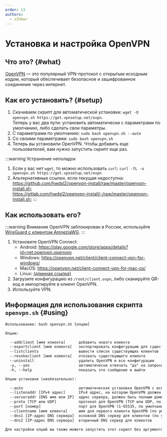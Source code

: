 ```yaml
---
order: 13
authors:
  - s3nkwr
---
```


# Установка и настройка OpenVPN

## Что это? {#what}

[OpenVPN](https://openvpn.net/) — это популярный VPN-протокол с открытым исходным кодом, который обеспечивает безопасное и зашифрованное соединение через интернет.

## Как его установить? {#setup}

1. Скачиваем скрипт для автоматической установки: `wget -O openvpn.sh https://get.vpnsetup.net/ovpn`. \
Теперь у вас два пути: установить автоматически с параметрами по умолчанию, либо сделать свои параметры.
2. С параметрами по умолчанию: `sudo bash openvpn.sh --auto`
3. Со своими параметрами: `sudo bash openvpn.sh`
4. Теперь вы установили OpenVPN. Чтобы добавить еще пользователей, вам нужно запустить скрипт еще раз.

:::warning Устранение неполадок

1. Если у вас нет `wget`, то можно использовать `curl`: `curl -fL -o openvpn.sh https://get.vpnsetup.net/ovpn`
2. Альтернативные ссылки, если текущая недоступна: \
   https://github.com/hwdsl2/openvpn-install/raw/master/openvpn-install.sh; \
   https://gitlab.com/hwdsl2/openvpn-install/-/raw/master/openvpn-install.sh;
:::

## Как использовать его?

:::warning Внимание
OpenVPN заблокирован в России, используйте [WireGuard с клиентом AmneziaWG](/vds/wireguard).
:::

1. Установите OpenVPN Connect:
   - Android: https://play.google.com/store/apps/details?id=net.openvpn.openvpn
   - Windows: https://openvpn.net/client/client-connect-vpn-for-windows/
   - MacOS: https://openvpn.net/client-connect-vpn-for-mac-os/
   - Linux: [(длинная ссылка)](https://openvpn.net/cloud-docs/tutorials/configuration-tutorials/connectors/operating-systems/linux/tutorial--learn-to-install-and-control-the-openvpn-3-client.html)
2. Загрузите конфигурацию из `/root/client.ovpn`, либо сканируйте QR-код и импортируйте в клиент OpenVPN.
3. Используйте VPN.

## Информация для использования скрипта `openvpn.sh` {#using}

```txt
Использование: bash openvpn.sh [опции]

Опции:

  --addclient [имя клиента]      добавить нового клиента
  --exportclient [имя клиента]   экспортировать конфигурацию для существующего клиента
  --listclients                  вывести список существующих клиентов
  --revokeclient [имя клиента]   отозвать существующего клиента
  --uninstall                    удалить OpenVPN и все конфигурации
  -y, --yes                      автоматически отвечать "да" на запросы при отзыве клиента или удалении OpenVPN
  -h, --help                     показать это сообщение и выйти

Опции установки (необязательно):

  --auto                         автоматическая установка OpenVPN с использованием стандартных или пользовательских опций
  --listenaddr [IPv4 адрес]      IPv4 адрес, на котором OpenVPN должен слушать запросы
  --serveraddr [DNS имя или IP]  адрес сервера, должен быть полным доменным именем (FQDN) или IPv4-адресом
  --proto [TCP или UDP]          протокол для OpenVPN (TCP или UDP, по умолчанию: UDP)
  --port [номер]                 порт для OpenVPN (1-65535, по умолчанию: 1194)
  --clientname [имя клиента]     имя для первого клиента OpenVPN (по умолчанию: client)
  --dns1 [IP-адрес DNS сервера]  основной DNS сервер для клиентов (по умолчанию: Google Public DNS)
  --dns2 [IP-адрес DNS сервера]  вторичный DNS сервер для клиентов

Для настройки опций вы также можете запустить этот скрипт без аргументов.
```
